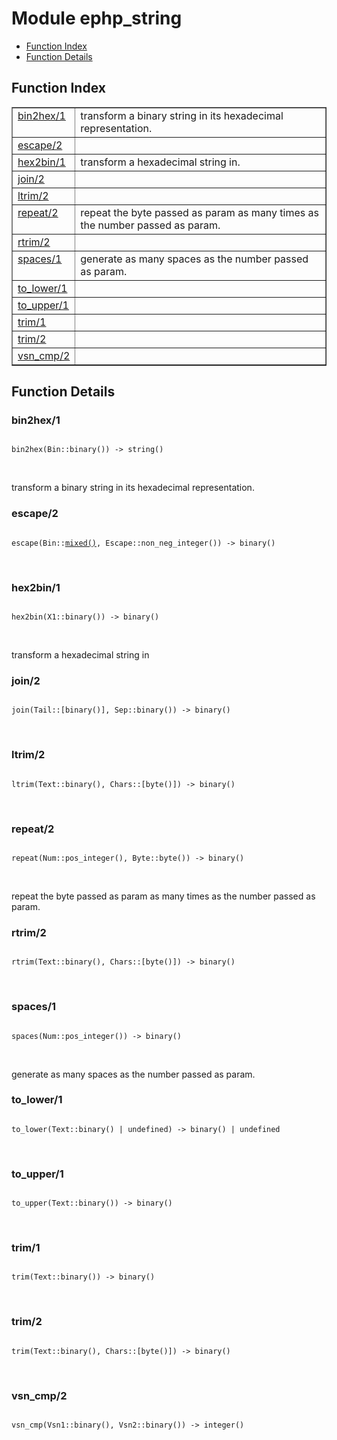 

# Module ephp_string #
* [Function Index](#index)
* [Function Details](#functions)

<a name="index"></a>

## Function Index ##


<table width="100%" border="1" cellspacing="0" cellpadding="2" summary="function index"><tr><td valign="top"><a href="#bin2hex-1">bin2hex/1</a></td><td>transform a binary string in its hexadecimal representation.</td></tr><tr><td valign="top"><a href="#escape-2">escape/2</a></td><td></td></tr><tr><td valign="top"><a href="#hex2bin-1">hex2bin/1</a></td><td>transform a hexadecimal string in.</td></tr><tr><td valign="top"><a href="#join-2">join/2</a></td><td></td></tr><tr><td valign="top"><a href="#ltrim-2">ltrim/2</a></td><td></td></tr><tr><td valign="top"><a href="#repeat-2">repeat/2</a></td><td>repeat the byte passed as param as many times as the number passed as param.</td></tr><tr><td valign="top"><a href="#rtrim-2">rtrim/2</a></td><td></td></tr><tr><td valign="top"><a href="#spaces-1">spaces/1</a></td><td>generate as many spaces as the number passed as param.</td></tr><tr><td valign="top"><a href="#to_lower-1">to_lower/1</a></td><td></td></tr><tr><td valign="top"><a href="#to_upper-1">to_upper/1</a></td><td></td></tr><tr><td valign="top"><a href="#trim-1">trim/1</a></td><td></td></tr><tr><td valign="top"><a href="#trim-2">trim/2</a></td><td></td></tr><tr><td valign="top"><a href="#vsn_cmp-2">vsn_cmp/2</a></td><td></td></tr></table>


<a name="functions"></a>

## Function Details ##

<a name="bin2hex-1"></a>

### bin2hex/1 ###

<pre><code>
bin2hex(Bin::binary()) -&gt; string()
</code></pre>
<br />

transform a binary string in its hexadecimal representation.

<a name="escape-2"></a>

### escape/2 ###

<pre><code>
escape(Bin::<a href="#type-mixed">mixed()</a>, Escape::non_neg_integer()) -&gt; binary()
</code></pre>
<br />

<a name="hex2bin-1"></a>

### hex2bin/1 ###

<pre><code>
hex2bin(X1::binary()) -&gt; binary()
</code></pre>
<br />

transform a hexadecimal string in

<a name="join-2"></a>

### join/2 ###

<pre><code>
join(Tail::[binary()], Sep::binary()) -&gt; binary()
</code></pre>
<br />

<a name="ltrim-2"></a>

### ltrim/2 ###

<pre><code>
ltrim(Text::binary(), Chars::[byte()]) -&gt; binary()
</code></pre>
<br />

<a name="repeat-2"></a>

### repeat/2 ###

<pre><code>
repeat(Num::pos_integer(), Byte::byte()) -&gt; binary()
</code></pre>
<br />

repeat the byte passed as param as many times as the number passed as param.

<a name="rtrim-2"></a>

### rtrim/2 ###

<pre><code>
rtrim(Text::binary(), Chars::[byte()]) -&gt; binary()
</code></pre>
<br />

<a name="spaces-1"></a>

### spaces/1 ###

<pre><code>
spaces(Num::pos_integer()) -&gt; binary()
</code></pre>
<br />

generate as many spaces as the number passed as param.

<a name="to_lower-1"></a>

### to_lower/1 ###

<pre><code>
to_lower(Text::binary() | undefined) -&gt; binary() | undefined
</code></pre>
<br />

<a name="to_upper-1"></a>

### to_upper/1 ###

<pre><code>
to_upper(Text::binary()) -&gt; binary()
</code></pre>
<br />

<a name="trim-1"></a>

### trim/1 ###

<pre><code>
trim(Text::binary()) -&gt; binary()
</code></pre>
<br />

<a name="trim-2"></a>

### trim/2 ###

<pre><code>
trim(Text::binary(), Chars::[byte()]) -&gt; binary()
</code></pre>
<br />

<a name="vsn_cmp-2"></a>

### vsn_cmp/2 ###

<pre><code>
vsn_cmp(Vsn1::binary(), Vsn2::binary()) -&gt; integer()
</code></pre>
<br />

